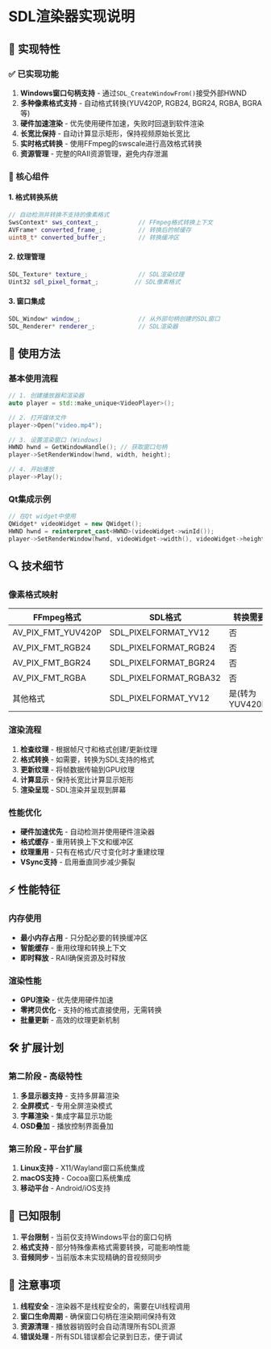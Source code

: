 # SDL渲染器实现说明

## 🎯 实现特性

### ✅ 已实现功能
1. **Windows窗口句柄支持** - 通过`SDL_CreateWindowFrom()`接受外部HWND
2. **多种像素格式支持** - 自动格式转换(YUV420P, RGB24, BGR24, RGBA, BGRA等)
3. **硬件加速渲染** - 优先使用硬件加速，失败时回退到软件渲染
4. **长宽比保持** - 自动计算显示矩形，保持视频原始长宽比
5. **实时格式转换** - 使用FFmpeg的swscale进行高效格式转换
6. **资源管理** - 完整的RAII资源管理，避免内存泄漏

### 🔧 核心组件

#### 1. 格式转换系统
```cpp
// 自动检测并转换不支持的像素格式
SwsContext* sws_context_;           // FFmpeg格式转换上下文
AVFrame* converted_frame_;          // 转换后的帧缓存
uint8_t* converted_buffer_;         // 转换缓冲区
```

#### 2. 纹理管理
```cpp
SDL_Texture* texture_;              // SDL渲染纹理
Uint32 sdl_pixel_format_;          // SDL像素格式
```

#### 3. 窗口集成
```cpp
SDL_Window* window_;                // 从外部句柄创建的SDL窗口
SDL_Renderer* renderer_;            // SDL渲染器
```

## 🚀 使用方法

### 基本使用流程
```cpp
// 1. 创建播放器和渲染器
auto player = std::make_unique<VideoPlayer>();

// 2. 打开媒体文件
player->Open("video.mp4");

// 3. 设置渲染窗口 (Windows)
HWND hwnd = GetWindowHandle(); // 获取窗口句柄
player->SetRenderWindow(hwnd, width, height);

// 4. 开始播放
player->Play();
```

### Qt集成示例
```cpp
// 在Qt widget中使用
QWidget* videoWidget = new QWidget();
HWND hwnd = reinterpret_cast<HWND>(videoWidget->winId());
player->SetRenderWindow(hwnd, videoWidget->width(), videoWidget->height());
```

## 🔍 技术细节

### 像素格式映射
| FFmpeg格式 | SDL格式 | 转换需要 |
|-----------|---------|----------|
| AV_PIX_FMT_YUV420P | SDL_PIXELFORMAT_YV12 | 否 |
| AV_PIX_FMT_RGB24 | SDL_PIXELFORMAT_RGB24 | 否 |
| AV_PIX_FMT_BGR24 | SDL_PIXELFORMAT_BGR24 | 否 |
| AV_PIX_FMT_RGBA | SDL_PIXELFORMAT_RGBA32 | 否 |
| 其他格式 | SDL_PIXELFORMAT_YV12 | 是(转为YUV420P) |

### 渲染流程
1. **检查纹理** - 根据帧尺寸和格式创建/更新纹理
2. **格式转换** - 如需要，转换为SDL支持的格式  
3. **更新纹理** - 将帧数据传输到GPU纹理
4. **计算显示** - 保持长宽比计算显示矩形
5. **渲染呈现** - SDL渲染并呈现到屏幕

### 性能优化
- **硬件加速优先** - 自动检测并使用硬件渲染器
- **格式缓存** - 重用转换上下文和缓冲区
- **纹理重用** - 只有在格式/尺寸变化时才重建纹理
- **VSync支持** - 启用垂直同步减少撕裂

## ⚡ 性能特征

### 内存使用
- **最小内存占用** - 只分配必要的转换缓冲区
- **智能缓存** - 重用纹理和转换上下文
- **即时释放** - RAII确保资源及时释放

### 渲染性能  
- **GPU渲染** - 优先使用硬件加速
- **零拷贝优化** - 支持的格式直接使用，无需转换
- **批量更新** - 高效的纹理更新机制

## 🛠 扩展计划

### 第二阶段 - 高级特性
1. **多显示器支持** - 支持多屏幕渲染
2. **全屏模式** - 专用全屏渲染模式  
3. **字幕渲染** - 集成字幕显示功能
4. **OSD叠加** - 播放控制界面叠加

### 第三阶段 - 平台扩展
1. **Linux支持** - X11/Wayland窗口系统集成
2. **macOS支持** - Cocoa窗口系统集成
3. **移动平台** - Android/iOS支持

## 🐛 已知限制

1. **平台限制** - 当前仅支持Windows平台的窗口句柄
2. **格式支持** - 部分特殊像素格式需要转换，可能影响性能
3. **音频同步** - 当前版本未实现精确的音视频同步

## 📝 注意事项

1. **线程安全** - 渲染器不是线程安全的，需要在UI线程调用
2. **窗口生命周期** - 确保窗口句柄在渲染期间保持有效
3. **资源清理** - 播放器销毁时会自动清理所有SDL资源
4. **错误处理** - 所有SDL错误都会记录到日志，便于调试
